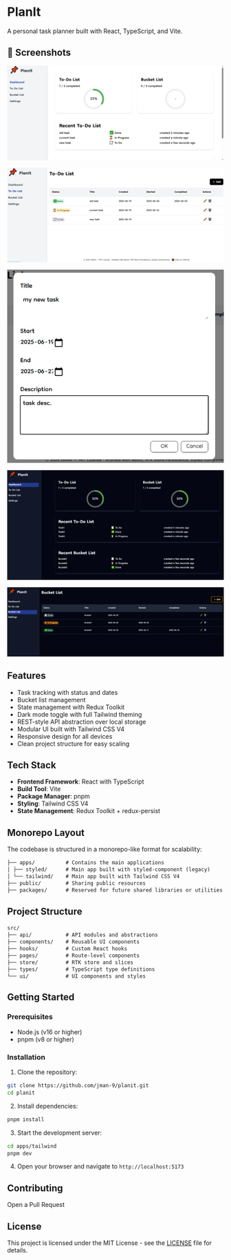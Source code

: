 # PlanIt
A personal task planner built with React, TypeScript, and Vite.


## 📸 Screenshots
![Screenshot 01](./docs/screenshots/screenshot01.jpg)

![Screenshot 02](./docs/screenshots/screenshot02.jpg)

![Screenshot 03](./docs/screenshots/screenshot03.jpg)

![Screenshot 04](./docs/screenshots/screenshot04.png)

![Screenshot 05](./docs/screenshots/screenshot05.png)


## Features
- Task tracking with status and dates
- Bucket list management
- State management with Redux Toolkit
- Dark mode toggle with full Tailwind theming
- REST-style API abstraction over local storage
- Modular UI built with Tailwind CSS V4
- Responsive design for all devices
- Clean project structure for easy scaling


## Tech Stack
- **Frontend Framework**: React with TypeScript
- **Build Tool**: Vite
- **Package Manager**: pnpm
- **Styling**: Tailwind CSS V4
- **State Management**: Redux Toolkit + redux-persist


## Monorepo Layout
The codebase is structured in a monorepo-like format for scalability:
```
├── apps/          # Contains the main applications
│ ├── styled/      # Main app built with styled-component (legacy)
│ └── tailwind/    # Main app built with Tailwind CSS V4
├── public/        # Sharing public resources
├── packages/      # Reserved for future shared libraries or utilities
```


## Project Structure
```
src/
├── api/           # API modules and abstractions
├── components/    # Reusable UI components
├── hooks/         # Custom React hooks
├── pages/         # Route-level components
├── store/         # RTK store and slices
├── types/         # TypeScript type definitions
└── ui/            # UI components and styles
```


## Getting Started
### Prerequisites
- Node.js (v16 or higher)
- pnpm (v8 or higher)


### Installation
1. Clone the repository:
```bash
git clone https://github.com/jman-9/planit.git
cd planit
```

2. Install dependencies:
```bash
pnpm install
```

3. Start the development server:
```bash
cd apps/tailwind
pnpm dev
```

4. Open your browser and navigate to `http://localhost:5173`


## Contributing
Open a Pull Request


## License
This project is licensed under the MIT License - see the [LICENSE](LICENSE) file for details.
